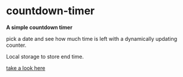 # countdown-timer

<b>A simple countdown timer</b>

pick a date and see how much time is left with a dynamically updating counter.

Local storage to store end time. 
 
<a href="https://manoharys.github.io/countdown-timer/"> take a look here </a>
